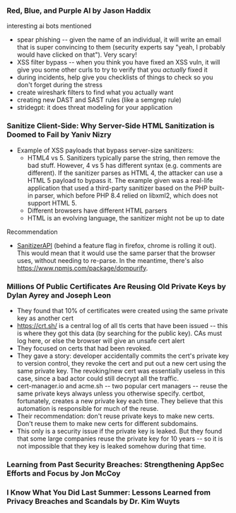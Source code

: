 ### Red, Blue, and Purple AI by Jason Haddix

interesting ai bots mentioned
* spear phishing -- given the name of an individual, it will write an email that is super convincing to them (security experts say "yeah, I probably would have clicked on that").  Very scary!
* XSS filter bypass -- when you think you have fixed an XSS vuln, it will give you some other curls to try to verify that you _actually_ fixed it
* during incidents, help give you checklists of things to check so you don't forget during the stress
* create wireshark filters to find what you actually want
* creating new DAST and SAST rules (like a semgrep rule)
* stridegpt: it does threat modeling for your application

### Sanitize Client-Side: Why Server-Side HTML Sanitization is Doomed to Fail by Yaniv Nizry

* Example of XSS payloads that bypass server-size sanitizers:
  * HTML4 vs 5. Sanitizers typically parse the string, then remove the bad stuff.  However, 4 vs 5 has different syntax (e.g. comments are different).  If the sanitizer parses as HTML 4, the attacker can use a HTML 5 payload to bypass it.  The example given was a real-life application that used a third-party sanitizer based on the PHP built-in parser, which before PHP 8.4 relied on libxml2, which does not support HTML 5.
  * Different browsers have different HTML parsers
  * HTML is an evolving language, the sanitizer might not be up to date

Recommendation
  * [SanitizerAPI](https://sanitizer-api.dev/) (behind a feature flag in firefox, chrome is rolling it out).  This would mean that it would use the same parser that the browser uses, without needing to re-parse.  In the meantime, there's also https://www.npmjs.com/package/dompurify.

### Millions Of Public Certificates Are Reusing Old Private Keys by Dylan Ayrey and Joseph Leon

* They found that 10% of certificates were created using the same private key as another cert
* https://crt.sh/ is a central log of all tls certs that have been issued -- this is where they got this data (by searching for the public key).  CAs must log here, or else the browser will give an unsafe cert alert
* They focused on certs that had been revoked.
* They gave a story: developer accidentally commits the cert's private key to version control, they revoke the cert and put out a new cert using the same private key.  The revoking/new cert was essentially useless in this case, since a bad actor could still decrypt all the traffic.
* cert-manager.io and acme.sh -- two popular cert managers -- reuse the same private keys always unless you otherwise specify.  certbot, fortunately, creates a new private key each time.  They believe that this automation is responsible for much of the reuse.
* Their recommendation: don't reuse private keys to make new certs.  Don't reuse them to make new certs for different subdomains.
* This only is a security issue if the private key is leaked.  But they found that some large companies reuse the private key for 10 years -- so it is not impossible that they key is leaked somehow during that time.

### Learning from Past Security Breaches: Strengthening AppSec Efforts and Focus by Jon McCoy


### I Know What You Did Last Summer: Lessons Learned from Privacy Breaches and Scandals by Dr. Kim Wuyts
